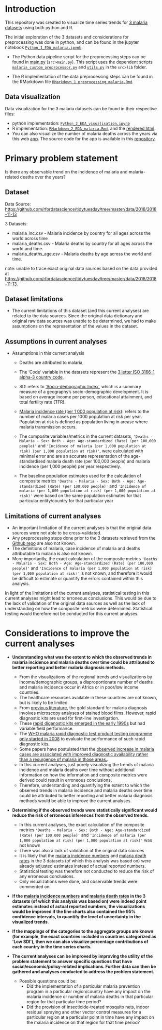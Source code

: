 # Introduction

This repository was created to visualize time series trends for [3 malaria datasets](https://github.com/rfordatascience/tidytuesday/tree/master/data/2018/2018-11-13) using both python and R. 



The initial exploration of the 3 datasets and considerations for preprocessing was done in python, and can be found in the jupyter notebook [`Python_1_EDA_malaria.ipynb`](analysis/Python_1_EDA_malaria.ipynb). 

- The Python data pipeline script for the preprocessing steps can be found in [main.py](src/main.py) (`src>main.py`). This script uses the dependent scripts [`malaria_custom_preprocessor.py`](src/lib/malaria_custom_preprocessor.py) and [`utils.py`](src/lib/utils.py) in the `src>lib` folder. 

- The R implementation of the data preprocessing steps can be found in the RMarkdown file [`RMarkdown_1_preprocessing_malaria.Rmd`](analysis/RMarkdown_1_preprocessing_malaria.Rmd).



## Data visualization  

Data visualization for the 3 malaria datasets can be found in their respective files:

- python implementation: [`Python_2_EDA_visualisation.ipynb`](analysis/Python_2_EDA_visualisation.ipynb)
- R implementation: [`RMarkdown_2_EDA_malaria.Rmd`](analysis/RMarkdown_2_EDA_malaria.Rmd), and the [rendered html](https://htmlpreview.github.io/?https://github.com/py3lee/projects/blob/main/malaria/analysis/RMarkdown_2_EDA_malaria.html).
- You can also visualize the number of malaria deaths across the years via this web [app](https://malariadatasets.herokuapp.com). The source code for the app is available in this [repository](https://github.com/py3lee/malariaapp). 



# Primary problem statement

Is there any observable trend on the incidence of malaria and malaria-related deaths over the years?



## Dataset

Data Source: https://github.com/rfordatascience/tidytuesday/tree/master/data/2018/2018-11-13

3 Datasets:

- malaria_inc.csv - Malaria incidence by country for all ages across the world across time
- malaria_deaths.csv - Malaria deaths by country for all ages across the world and time.
- malaria_deaths_age.csv - Malaria deaths by age across the world and time.

note: unable to trace exact original data sources based on the data provided at https://github.com/rfordatascience/tidytuesday/tree/master/data/2018/2018-11-13.



## Dataset limitations

- The current limitations of this dataset (and this current analyses) are related to the data sources. Since the original data dictionary and original raw data sources was unable to be determined, we had to make assumptions on the representation of the values in the dataset.

  

## Assumptions in current analyses

- Assumptions in this current analysis

  - Deaths are attributed to malaria,

  - The ‘Code’ variable in the datasets represent the [3 letter ISO 3166-1 alpha-3 country code](https://en.wikipedia.org/wiki/ISO_3166-1_alpha-3),

  - SDI refers to [‘Socio-demographic Index’](http://ghdx.healthdata.org/record/ihme-data/gbd-2015-socio-demographic-index-sdi-1980–2015), which is a summary measure of a geography’s socio-demographic development. It is based on average income per person, educational attainment, and total fertility rate (TFR).

  - [Malaria incidence rate (per 1 000 population at risk)](https://www.who.int/data/gho/indicator-metadata-registry/imr-details/4670): refers to the number of malaria cases per 1000 population at risk per year. Population at risk is defined as population living in arease where malaria transmission occurs.

  - The composite variables/metrics in the current datasets, `'Deaths - Malaria - Sex: Both - Age: Age-standardized (Rate) (per 100,000 people)'` and `'Incidence of malaria (per 1,000 population at risk) (per 1,000 population at risk)'`, were calculated with minimal error and are an accurate representation of the age-standardised malaria death rate (per 100,000 people) and malaria incidence (per 1,000 people) per year respectively.

  - The baseline population estimates used for the calculation of composite metrics `'Deaths - Malaria - Sex: Both - Age: Age-standardized (Rate) (per 100,000 people)'` and `'Incidence of malaria (per 1,000 population at risk) (per 1,000 population at risk)'` were based on the same population estimates for that particular entity/country for that particular year

    

## Limitations of current analyses

- An important limitation of the current analyses is that the original data sources were not able to be cross-validated.
- Any preprocessing steps done prior to the 3 datasets retrieved from the [Github repo](https://github.com/rfordatascience/tidytuesday/tree/master/data/2018/2018-11-13) are also not known.
- The definitions of malaria, case incidence of malaria and deaths attributable to malaria is also not known.
- More importantly, the exact calculation of the composite metrics `'Deaths - Malaria - Sex: Both - Age: Age-standardized (Rate) (per 100,000 people)'` and `'Incidence of malaria (per 1,000 population at risk) (per 1,000 population at risk)'` is not known, and therefore it would be difficult to estimate or quantify the errors contained within this analysis.

In light of the limitations of the current analyses, statistical testing in this current analyses might lead to erroneous conclusions. This would be due to the lack of validation of the original data sources as well as the lack of understanding on how the composite metrics were determined. Statistical testing would therefore not be conducted for this current analyses.



# Considerations to improve the current analyses



- **Understanding what was the extent to which the observed trends in malaria incidence and malaria deaths over time could be attributed to better reporting and better malaria diagnosis methods.**
  
  - From the visualizations of the regional trends and visualizations by income/demographic groups, a disproportionate number of deaths and malaria incidence occur in Africa or in poor/low income countries.  
  - The healthcare resources available in these countries are not known, but is likely to be limited.  
  - From [previous literature](https://www.thelancet.com/journals/lancet/article/PIIS0140-6736(18)30324-6/fulltext), the gold standard for malaria diagnosis involves microscopy analyses of stained blood films. However, rapid diagnostic kits are used for first-line investigation.
  - These [rapid diganostic kits emerged in the early 1990s](https://malariajournal.biomedcentral.com/articles/10.1186/s12936-019-3028-z) but had variable field performance.
  - The [WHO malaria rapid diagnostic test product testing programme only started in 2008](https://malariajournal.biomedcentral.com/articles/10.1186/s12936-019-3028-z) to evaluate the performance of such rapid diagnostic kits.  
  - Some papers have postulated that the [observed increase in malaria cases are associated with improved diagnostic availability rather than a resurgence of malaria in those areas.](https://www.ncbi.nlm.nih.gov/pmc/articles/PMC6658057). 
  - In this current analyses, just purely visualizing the trends of malaria incidence and malaria deaths over time without additional information on how the information and composite metrics were derived could result in erroneous conclusions. 
  - Therefore, understanding and quantifying the extent to which the observed trends in malaria incidence and malaria deaths over time could be attributed to better reporting and better malaria diagnosis methods would be able to improve the current analyses. 
  
  
  
- **Determining if the observed trends were statistically significant would reduce the risk of erroneous inferences from the observed trends.**
  - In this current analyses, the exact calculation of the composite metrics `'Deaths - Malaria - Sex: Both - Age: Age-standardized (Rate) (per 100,000 people)'` and `'Incidence of malaria (per 1,000 population at risk) (per 1,000 population at risk)'` was not known
  - There was also a lack of validation of the original data sources
  - It is likely that the [malaria incidence numbers](https://www.who.int/data/gho/indicator-metadata-registry/imr-details/4670) and [malaria death rates](https://www.who.int/data/gho/indicator-metadata-registry/imr-details/16) in the 3 datasets (of which this analysis was based on) were already adjusted estimates instead of actual reported numbers.
  - Statistical testing was therefore not conducted to reduce the risk of any erroneous conclusions.
  - Only visualizations were done, and observable trends were commented on.

  

- **If the [malaria incidence numbers](https://www.who.int/data/gho/indicator-metadata-registry/imr-details/4670) and [malaria death rates](https://www.who.int/data/gho/indicator-metadata-registry/imr-details/16) in the 3 datasets (of which this analysis was based on) were indeed point estimates instead of actual reported numbers, the visualizations would be improved if the line charts also contained the 95% confidence intervals, to quantify the level of uncertainty in the visualized trends**.



- **If the mappings of the categories to the aggregate groups are known (for example, the exact countries included in countries categorized as 'Low SDI'), then we can also visualize percentage contributions of each country in the time series charts.** 



- **The current analyses can be improved by improving the utility of the problem statement to answer specific questions that have social/economic/policy-related implications. Further data can then be gathered and analyses conducted to address the problem statement.**

  

  - Possible questions could be:
    - Did the implementation of a particular malaria prevention program in a particular region/country have any impact on the malaria incidence or number of malaria deaths in that particular region for that particular time period?
    - Did the provision of insecticide-treated mosquito nets, indoor residual spraying and other vector control measures for a particular region at a particular point in time have any impact on the malaria incidence on that region for that time period?